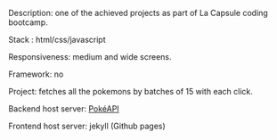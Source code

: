Description: one of the achieved projects as part of La Capsule coding bootcamp.

Stack : html/css/javascript

Responsiveness: medium and wide screens.

Framework: no

Project: fetches all the pokemons by batches of 15 with each click.

Backend host server: [PokéAPI](https://pokeapi.co/) 

Frontend host server: jekyll (Github pages)
